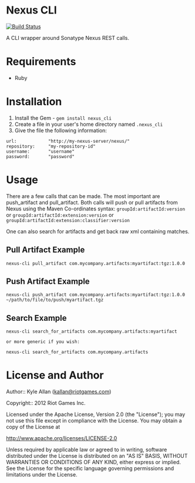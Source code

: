 # Nexus CLI
[![Build Status](https://travis-ci.org/RiotGames/nexus_cli.png)](https://travis-ci.org/RiotGames/nexus_cli)

A CLI wrapper around Sonatype Nexus REST calls.

# Requirements

* Ruby

# Installation

1. Install the Gem - `gem install nexus_cli`
2. Create a file in your user's home directory named `.nexus_cli`
3. Give the file the following information:

```
url: 			"http://my-nexus-server/nexus/"
repository:		"my-repository-id"
username: 		"username"
password: 		"password"
```

# Usage

There are a few calls that can be made. The most important are push\_artifact and pull\_artifact. Both calls will push or pull artifacts from Nexus using the Maven Co-ordinates syntax: `groupId:artifactId:version` or `groupId:artifactId:extension:version` or `groupId:artifactId:extension:classifier:version`

One can also search for artifacts and get back raw xml containing matches.

## Pull Artifact Example

```
nexus-cli pull_artifact com.mycompany.artifacts:myartifact:tgz:1.0.0
```

## Push Artifact Example

```
nexus-cli push_artifact com.mycompany.artifacts:myartifact:tgz:1.0.0 ~/path/to/file/to/push/myartifact.tgz
```

## Search Example

```
nexus-cli search_for_artifacts com.mycompany.artifacts:myartifact

or more generic if you wish:

nexus-cli search_for_artifacts com.mycompany.artifacts
```

# License and Author

Author:: Kyle Allan (<kallan@riotgames.com>)

Copyright:: 2012 Riot Games Inc.

Licensed under the Apache License, Version 2.0 (the "License");
you may not use this file except in compliance with the License.
You may obtain a copy of the License at

   http://www.apache.org/licenses/LICENSE-2.0

Unless required by applicable law or agreed to in writing, software
distributed under the License is distributed on an "AS IS" BASIS,
WITHOUT WARRANTIES OR CONDITIONS OF ANY KIND, either express or implied.
See the License for the specific language governing permissions and
limitations under the License.
